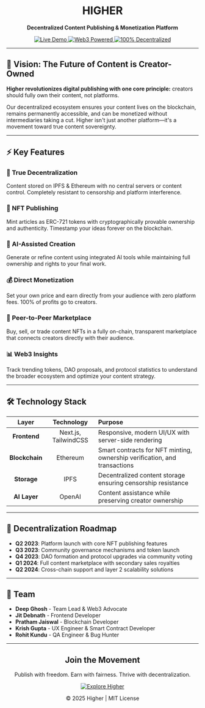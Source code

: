 <div align="center">
  <h1>HIGHER</h1>
  
  <p><strong>Decentralized Content Publishing & Monetization Platform</strong></p>
  
  <div>
    <a href="https://higher-bice.vercel.app/" target="_blank">
      <img src="https://img.shields.io/badge/LIVE_DEMO-5D3FD3?style=for-the-badge&logo=vercel&logoColor=white" alt="Live Demo" />
    </a>
    <a href="#" target="_blank">
      <img src="https://img.shields.io/badge/WEB3-POWERED-6366F1?style=for-the-badge&logo=ethereum&logoColor=white" alt="Web3 Powered" />
    </a>
    <a href="#" target="_blank">
      <img src="https://img.shields.io/badge/100%25-DECENTRALIZED-22C55E?style=for-the-badge&logo=ipfs&logoColor=white" alt="100% Decentralized" />
    </a>
  </div>
</div>

---

## 🌟 Vision: The Future of Content is Creator-Owned

**Higher revolutionizes digital publishing with one core principle:** creators should fully own their content, not platforms.

Our decentralized ecosystem ensures your content lives on the blockchain, remains permanently accessible, and can be monetized without intermediaries taking a cut. Higher isn't just another platform—it's a movement toward true content sovereignty.

---

## ⚡ Key Features

### 🔐 True Decentralization
Content stored on IPFS & Ethereum with no central servers or content control. Completely resistant to censorship and platform interference.

### 💎 NFT Publishing
Mint articles as ERC-721 tokens with cryptographically provable ownership and authenticity. Timestamp your ideas forever on the blockchain.

### 🤖 AI-Assisted Creation
Generate or refine content using integrated AI tools while maintaining full ownership and rights to your final work.

### 💰 Direct Monetization
Set your own price and earn directly from your audience with zero platform fees. 100% of profits go to creators.

### 🏪 Peer-to-Peer Marketplace
Buy, sell, or trade content NFTs in a fully on-chain, transparent marketplace that connects creators directly with their audience.

### 📊 Web3 Insights
Track trending tokens, DAO proposals, and protocol statistics to understand the broader ecosystem and optimize your content strategy.

---

## 🛠️ Technology Stack

| Layer | Technology | Purpose |
|:-----:|:----------:|:--------|
| **Frontend** | Next.js, TailwindCSS | Responsive, modern UI/UX with server-side rendering |
| **Blockchain** | Ethereum | Smart contracts for NFT minting, ownership verification, and transactions |
| **Storage** | IPFS | Decentralized content storage ensuring censorship resistance |
| **AI Layer** | OpenAI | Content assistance while preserving creator ownership |

---

## 🚀 Decentralization Roadmap

- **Q2 2023**: Platform launch with core NFT publishing features
- **Q3 2023**: Community governance mechanisms and token launch
- **Q4 2023**: DAO formation and protocol upgrades via community voting
- **Q1 2024**: Full content marketplace with secondary sales royalties
- **Q2 2024**: Cross-chain support and layer 2 scalability solutions

---

## 👥 Team

- **Deep Ghosh** - Team Lead & Web3 Advocate
- **Jit Debnath** - Frontend Developer
- **Pratham Jaiswal** - Blockchain Developer
- **Krish Gupta** - UX Engineer & Smart Contract Developer
- **Rohit Kundu** - QA Engineer & Bug Hunter

---

<div align="center">
  <h2>Join the Movement</h2>
  
  <p>Publish with freedom. Earn with fairness. Thrive with decentralization.</p>
  
  <a href="https://higher-bice.vercel.app/" target="_blank">
    <img src="https://img.shields.io/badge/EXPLORE_HIGHER-8B5CF6?style=for-the-badge&logo=ethereum&logoColor=white" alt="Explore Higher" />
  </a>
  
  <p>© 2025 Higher | MIT License</p>
</div>
